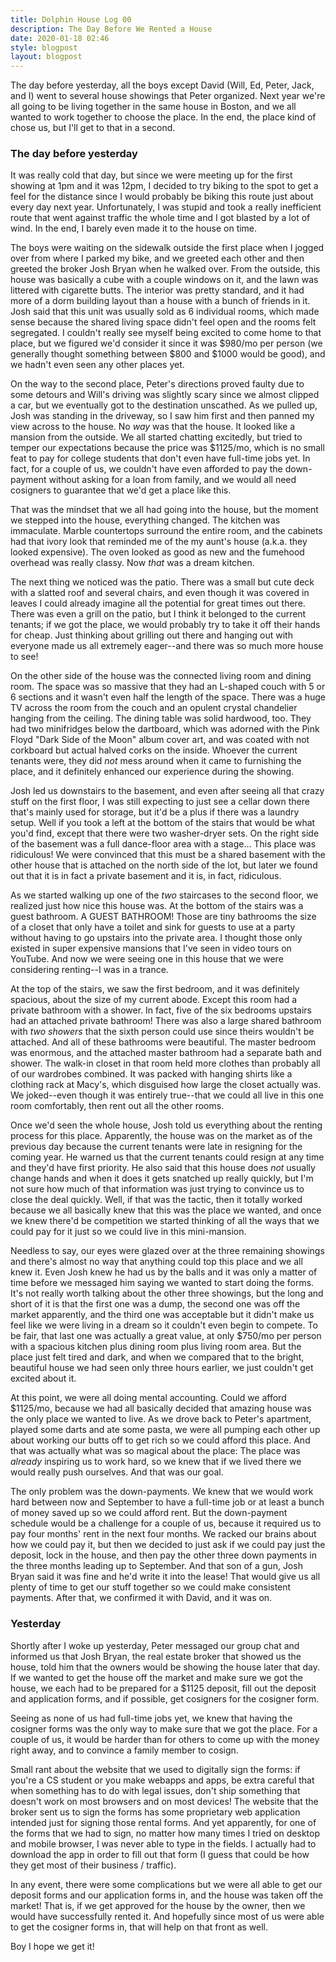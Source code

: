 ```yaml
---
title: Dolphin House Log 00
description: The Day Before We Rented a House
date: 2020-01-18 02:46
style: blogpost
layout: blogpost
---
```


The day before yesterday, all the boys except David (Will, Ed, Peter, Jack, and I) went to several house showings that Peter organized. Next year we're all going to be living together in the same house in Boston, and we all wanted to work together to choose the place. In the end, the place kind of chose us, but I'll get to that in a second.

### The day before yesterday

It was really cold that day, but since we were meeting up for the first showing at 1pm and it was 12pm, I decided to try biking to the spot to get a feel for the distance since I would probably be biking this route just about every day next year. Unfortunately, I was stupid and took a really inefficient route that went against traffic the whole time and I got blasted by a lot of wind. In the end, I barely even made it to the house on time.

The boys were waiting on the sidewalk outside the first place when I jogged over from where I parked my bike, and we greeted each other and then greeted the broker Josh Bryan when he walked over. From the outside, this house was basically a cube with a couple windows on it, and the lawn was littered with cigarette butts. The interior was pretty standard, and it had more of a dorm building layout than a house with a bunch of friends in it. Josh said that this unit was usually sold as 6 individual rooms, which made sense because the shared living space didn't feel open and the rooms felt segregated. I couldn't really see myself being excited to come home to that place, but we figured we'd consider it since it was $980/mo per person (we generally thought something between $800 and $1000 would be good), and we hadn't even seen any other places yet.

On the way to the second place, Peter's directions proved faulty due to some detours and Will's driving was slightly scary since we almost clipped a car, but we eventually got to the destination unscathed. As we pulled up, Josh was standing in the driveway, so I saw him first and then panned my view across to the house. No *way* was that the house. It looked like a mansion from the outside. We all started chatting excitedly, but tried to temper our expectations because the price was $1125/mo, which is no small feat to pay for college students that don't even have full-time jobs yet. In fact, for a couple of us, we couldn't have even afforded to pay the down-payment without asking for a loan from family, and we would all need cosigners to guarantee that we'd get a place like this.

That was the mindset that we all had going into the house, but the moment we stepped into the house, everything changed. The kitchen was immaculate. Marble countertops surround the entire room, and the cabinets had that ivory look that reminded me of the my aunt's house (a.k.a. they looked expensive). The oven looked as good as new and the fumehood overhead was really classy. Now *that* was a dream kitchen. 

The next thing we noticed was the patio. There was a small but cute deck with a slatted roof and several chairs, and even though it was covered in leaves I could already imagine all the potential for great times out there. There was even a grill on the patio, but I think it belonged to the current tenants; if we got the place, we would probably try to take it off their hands for cheap. Just thinking about grilling out there and hanging out with everyone made us all extremely eager--and there was so much more house to see!

On the other side of the house was the connected living room and dining room. The space was so massive that they had an L-shaped couch with 5 or 6 sections and it wasn't even half the length of the space. There was a huge TV across the room from the couch and an opulent crystal chandelier hanging from the ceiling. The dining table was solid hardwood, too. They had two minifridges below the dartboard, which was adorned with the Pink Floyd "Dark Side of the Moon" album cover art, and was coated with not corkboard but actual halved corks on the inside. Whoever the current tenants were, they did *not* mess around when it came to furnishing the place, and it definitely enhanced our experience during the showing.

Josh led us downstairs to the basement, and even after seeing all that crazy stuff on the first floor, I was still expecting to just see a cellar down there that's mainly used for storage, but it'd be a plus if there was a laundry setup. Well if you took a left at the bottom of the stairs that would be what you'd find, except that there were two washer-dryer sets. On the right side of the basement was a full dance-floor area with a stage... This place was ridiculous! We were convinced that this must be a shared basement with the other house that is attached on the north side of the lot, but later we found out that it is in fact a private basement and it is, in fact, ridiculous.

As we started walking up one of the *two* staircases to the second floor, we realized just how nice this house was. At the bottom of the stairs was a guest bathroom. A GUEST BATHROOM! Those are tiny bathrooms the size of a closet that only have a toilet and sink for guests to use at a party without having to go upstairs into the private area. I thought those only existed in super expensive mansions that I've seen in video tours on YouTube. And now we were seeing one in this house that we were considering renting--I was in a trance.

At the top of the stairs, we saw the first bedroom, and it was definitely spacious, about the size of my current abode. Except this room had a private bathroom with a shower. In fact, five of the six bedrooms upstairs had an attached private bathroom! There was also a large shared bathroom with *two showers* that the sixth person could use since theirs wouldn't be attached. And all of these bathrooms were beautiful. The master bedroom was enormous, and the attached master bathroom had a separate bath and shower. The walk-in closet in that room held more clothes than probably all of our wardrobes combined. It was packed with hanging shirts like a clothing rack at Macy's, which disguised how large the closet actually was. We joked--even though it was entirely true--that we could all live in this one room comfortably, then rent out all the other rooms.

Once we'd seen the whole house, Josh told us everything about the renting process for this place. Apparently, the house was on the market as of the previous day because the current tenants were late in resigning for the coming year. He warned us that the current tenants could resign at any time and they'd have first priority. He also said that this house does *not* usually change hands and when it does it gets snatched up really quickly, but I'm not sure how much of that information was just trying to convince us to close the deal quickly. Well, if that was the tactic, then it totally worked because we all basically knew that this was the place we wanted, and once we knew there'd be competition we started thinking of all the ways that we could pay for it just so we could live in this mini-mansion.

Needless to say, our eyes were glazed over at the three remaining showings and there's almost no way that anything could top this place and we all knew it. Even Josh knew he had us by the balls and it was only a matter of time before we messaged him saying we wanted to start doing the forms. It's not really worth talking about the other three showings, but the long and short of it is that the first one was a dump, the second one was off the market apparently, and the third one was acceptable but it didn't make us feel like we were living in a dream so it couldn't even begin to compete. To be fair, that last one was actually a great value, at only $750/mo per person with a spacious kitchen plus dining room plus living room area. But the place just felt tired and dark, and when we compared that to the bright, beautiful house we had seen only three hours earlier, we just couldn't get excited about it.

At this point, we were all doing mental accounting. Could we afford $1125/mo, because we had all basically decided that amazing house was the only place we wanted to live. As we drove back to Peter's apartment, played some darts and ate some pasta, we were all pumping each other up about working our butts off to get rich so we could afford this place. And that was actually what was so magical about the place: The place was *already* inspiring us to work hard, so we knew that if we lived there we would really push ourselves. And that was our goal.

The only problem was the down-payments. We knew that we would work hard between now and September to have a full-time job or at least a bunch of money saved up so we could afford rent. But the down-payment schedule would be a challenge for a couple of us, because it required us to pay four months' rent in the next four months. We racked our brains about how we could pay it, but then we decided to just ask if we could pay just the deposit, lock in the house, and then pay the other three down payments in the three months leading up to September. And that son of a gun, Josh Bryan said it was fine and he'd write it into the lease! That would give us all plenty of time to get our stuff together so we could make consistent payments. After that, we confirmed it with David, and it was on.

### Yesterday

Shortly after I woke up yesterday, Peter messaged our group chat and informed us that Josh Bryan, the real estate broker that showed us the house, told him that the owners would be showing the house later that day. If we wanted to get the house off the market and make sure we got the house, we each had to be prepared for a $1125 deposit, fill out the deposit and application forms, and if possible, get cosigners for the cosigner form.

Seeing as none of us had full-time jobs yet, we knew that having the cosigner forms was the only way to make sure that we got the place. For a couple of us, it would be harder than for others to come up with the money right away, and to convince a family member to cosign.

Small rant about the website that we used to digitally sign the forms: if you're a CS student or you make webapps and apps, be extra careful that when something has to do with legal issues, don't ship something that doesn't work on most browsers and on most devices! The website that the broker sent us to sign the forms has some proprietary web application intended just for signing those rental forms. And yet apparently, for one of the forms that we had to sign, no matter how many times I tried on desktop and mobile browser, I was never able to type in the fields. I actually had to download the app in order to fill out that form (I guess that could be how they get most of their business / traffic).

In any event, there were some complications but we were all able to get our deposit forms and our application forms in, and the house was taken off the market! That is, if we get approved for the house by the owner, then we would have successfully rented it. And hopefully since most of us were able to get the cosigner forms in, that will help on that front as well.

Boy I hope we get it!